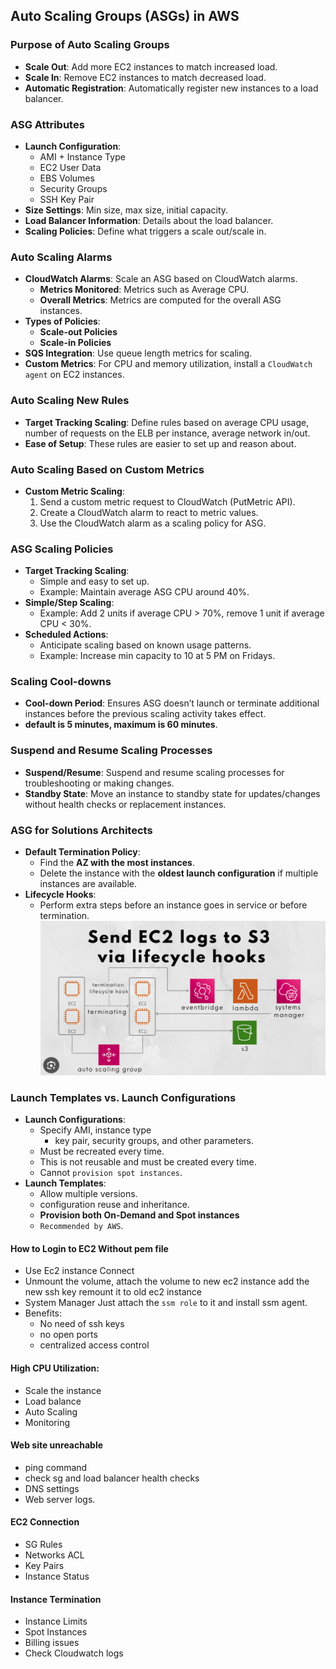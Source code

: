 ## **Auto Scaling Groups (ASGs) in AWS**

### **Purpose of Auto Scaling Groups**
- **Scale Out**: Add more EC2 instances to match increased load.
- **Scale In**: Remove EC2 instances to match decreased load.
- **Automatic Registration**: Automatically register new instances to a load balancer.

### **ASG Attributes**
- **Launch Configuration**:
  - AMI + Instance Type
  - EC2 User Data
  - EBS Volumes
  - Security Groups
  - SSH Key Pair
- **Size Settings**: Min size, max size, initial capacity.
- **Load Balancer Information**: Details about the load balancer.
- **Scaling Policies**: Define what triggers a scale out/scale in.

### **Auto Scaling Alarms**
- **CloudWatch Alarms**: Scale an ASG based on CloudWatch alarms.
  - **Metrics Monitored**: Metrics such as Average CPU.
  - **Overall Metrics**: Metrics are computed for the overall ASG instances.
- **Types of Policies**:
  - **Scale-out Policies**
  - **Scale-in Policies**
- **SQS Integration**: Use queue length metrics for scaling.
- **Custom Metrics**: For CPU and memory utilization, install a `CloudWatch agent` on EC2 instances.

### **Auto Scaling New Rules**
- **Target Tracking Scaling**: Define rules based on average CPU usage, number of requests on the ELB per instance, average network in/out.
- **Ease of Setup**: These rules are easier to set up and reason about.

### **Auto Scaling Based on Custom Metrics**
- **Custom Metric Scaling**:
  1. Send a custom metric request to CloudWatch (PutMetric API).
  2. Create a CloudWatch alarm to react to metric values.
  3. Use the CloudWatch alarm as a scaling policy for ASG.

### **ASG Scaling Policies**
- **Target Tracking Scaling**:
  - Simple and easy to set up.
  - Example: Maintain average ASG CPU around 40%.
- **Simple/Step Scaling**:
  - Example: Add 2 units if average CPU > 70%, remove 1 unit if average CPU < 30%.
- **Scheduled Actions**:
  - Anticipate scaling based on known usage patterns.
  - Example: Increase min capacity to 10 at 5 PM on Fridays.

### **Scaling Cool-downs**
- **Cool-down Period**: Ensures ASG doesn’t launch or terminate additional instances before the previous scaling activity takes effect.
- **default is 5 minutes, maximum is 60 minutes**.

### **Suspend and Resume Scaling Processes**
- **Suspend/Resume**: Suspend and resume scaling processes for troubleshooting or making changes.
- **Standby State**: Move an instance to standby state for updates/changes without health checks or replacement instances.

### **ASG for Solutions Architects**
- **Default Termination Policy**:
  - Find the **AZ with the most instances**.
  - Delete the instance with the **oldest launch configuration** if multiple instances are available.
- **Lifecycle Hooks**:
  - Perform extra steps before an instance goes in service or before termination.
![alt text](image-3.png)

### **Launch Templates vs. Launch Configurations**
- **Launch Configurations**:
  - Specify AMI, instance type
    - key pair, security groups, and other parameters.
  - Must be recreated every time.
  - This is not reusable and must be created every time.
  - Cannot `provision spot instances`.
- **Launch Templates**:
  - Allow multiple versions.
  - configuration reuse and inheritance.
  - **Provision both On-Demand and Spot instances**
  - `Recommended by AWS`.

#### How to Login to EC2 Without pem file
- Use Ec2 instance Connect
- Unmount the volume, attach the volume to new ec2 instance add the new ssh key remount it to old ec2 instance
- System Manager Just attach the `ssm role` to it and install ssm agent.
- Benefits:
  - No need of ssh keys
  - no open ports
  - centralized access control

#### High CPU Utilization:
- Scale the instance
- Load balance
- Auto Scaling
- Monitoring

#### Web site unreachable
- ping command
- check sg and load balancer health checks
- DNS settings
- Web server logs.

#### EC2 Connection
- SG Rules
- Networks ACL
- Key Pairs
- Instance Status

#### Instance Termination
- Instance Limits
- Spot Instances
- Billing issues
- Check Cloudwatch logs
